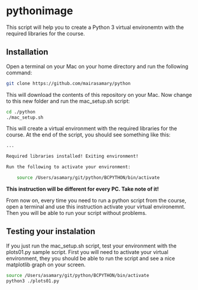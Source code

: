 # pythonimage

This script will help you to create a Python 3 virtual environemtn with the required
libraries for the course.

## Installation

Open a terminal on your Mac on your home directory and run the following command:

```bash
git clone https://github.com/mairasamary/python
```

This will download the contents of this repository on your Mac. Now change to this new folder and run the mac_setup.sh script:

```bash
cd ./python
./mac_setup.sh
```

This will create a virtual environment with the required libraries for the course. At the end of the script, you should see something like this:

```bash
...

Required libraries installed! Exiting environment!

Run the following to activate your environment:

	source /Users/asamary/git/python/BCPYTHON/bin/activate
```

**This instruction will be different for every PC. Take note of it!**

From now on, every time you need to run a python script from the course, open a terminal and use this instruction activate your virtual environemnt. Then you will be able to run your script without problems.

## Testing your instalation

If you just run the mac_setup.sh script, test your environment with the plots01.py sample script. First you will need to activate your virtual environment, they you should be able to run the script and see a nice matplotlib graph on your screen.

```bash
source /Users/asamary/git/python/BCPYTHON/bin/activate
python3 ./plots01.py
```
